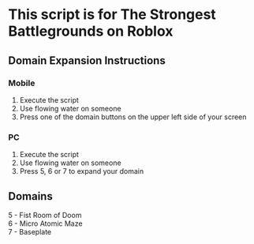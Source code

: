 # This script is for The Strongest Battlegrounds on Roblox
## Domain Expansion Instructions  
### Mobile  
1. Execute the script
2. Use flowing water on someone
3. Press one of the domain buttons on the upper left side of your screen  
### PC  
1. Execute the script
2. Use flowing water on someone
3. Press 5, 6 or 7 to expand your domain

## Domains
5 - Fist Room of Doom  
6 - Micro Atomic Maze  
7 - Baseplate
